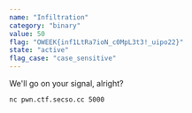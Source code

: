 ```yaml
---
name: "Infiltration"
category: "binary"
value: 50
flag: "OWEEK{inf1LtRa7ioN_c0MpL3t3!_uipo22}"
state: "active"
flag_case: "case_sensitive"
---
```


We'll go on your signal, alright?

`nc pwn.ctf.secso.cc 5000`
